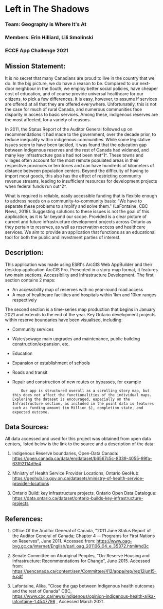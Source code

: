 # **Left in The Shadows**

### Team: Geography is Where It's At

### Members: Erin Hilliard, Lili Smolinski

### ECCE App Challenge 2021


## **Mission Statement:**

It is no secret that many Canadians are proud to live in the country that we do. In the big picture, we do have a reason to be. Compared to our next-door neighbour in the South, we employ better social policies, have cheaper cost of education, and of course provide universal healthcare for our citizens, to pick a few differences. It is easy, however, to assume if services are offered at all that they are offered everywhere. Unfortunately, this is not the case for much of rural Canada, and numerous communities face disparity in access to basic services. Among these, indigenous reserves are the most affected, for a variety of reasons.

In 2011, the Status Report of the Auditor General followed up on recommendations it had made to the government, over the decade prior, to reduce inequality within indigenous communities. While some legislative issues seem to have been tackled, it was found that the education gap between Indigenous reserves and the rest of Canada had widened, and many key infrastructure goals had not been met^1^. These towns and villages often account for the most remote populated areas in their respective provinces or territories and can have hundreds of kilometers of distance between population centers. Beyond the difficulty of having to import most goods, this also has the effect of restricting community revenue streams, leading to insufficient resources for development projects when federal funds run out^2^.

What is required is reliable, easily accessible funding that is flexible enough to address needs on a community-to-community basis: "We have to separate these problems to simplify and solve them." (LaFontaine, CBC News, 2018). Suggesting solutions to these issues is not the goal of this application, as it is far beyond our scope. Provided is a clear picture of current and future infrastructure development projects across Ontario as they pertain to reserves, as well as reservation access and healthcare services. We aim to provide an application that functions as an educational tool for both the public and investment parties of interest.
## **Description:**

This application was made using ESRI's ArcGIS Web AppBuilder and their desktop application ArcGIS Pro. Presented in a story-map format, it features two main sections, Accessibility and Infrastructure Development. The first section contains 2 maps:

-   An accessibility map of reserves with no year-round road access
-   A map of healthcare facilities and hospitals within 1km and 10km ranges respectively

The second section is a time-series map production that begins in January 2021 and extends to the end of the year. Key Ontario development projects within reserve boundaries have been visualised, including:

-   Community services

-   Water/sewage main upgrades and maintenance, public building construction/expansion, etc.

-   Education

-   Expansion or establishment of schools

-   Roads and transit

-   Repair and construction of new routes or bypasses, for example

            Our app is structured overall as a scrolling story map, but this does not affect the functionalities of the individual maps. Exploring the dataset is encouraged, especially on the Infrastructure section, as included in the point data is features such as funding amount (in Million $), completion state, and expected outcome.

## **Data Sources:**
All data accessed and used for this project was obtained from open data centers, listed below is the link to the source and a description of the data:

1. Indigenous Reserve boundaries, Open-Data Canada: <https://open.canada.ca/data/en/dataset/b6567c5c-8339-4055-99fa-63f92114d9e4>

2. Ministry of Health Service Provider Locations, Ontario GeoHub: <https://geohub.lio.gov.on.ca/datasets/ministry-of-health-service-provider-locations>

3. Ontario Build: key infrastructure projects, Ontario Open Data Catalogue: <https://data.ontario.ca/dataset/ontario-builds-key-infrastructure-projects>

## **References:**

1. Office Of the Auditor General of Canada, "2011 June Status Report of the Auditor General of Canada; Chapter 4 -- Programs for First Nations on Reserves", June 2011. Accessed from: <https://www.oag-bvg.gc.ca/internet/English/parl_oag_201106_04_e_35372.html#hd3c>

2. Senate Committee on Aboriginal Peoples, "On-Reserve Housing and Infrastructure: Recommendations for Change", June 2015. Accessed from: <https://sencanada.ca/content/sen/Committee/412/appa/rep/rep12jun15-e.pdf>

3. Lafontaine, Alika. "Close the gap between Indigenous health outcomes and the rest of Canada" CBC, <https://www.cbc.ca/news/indigenous/opinion-indigenous-health-alika-lafontaine-1.4547798> , Accessed March 2021.
